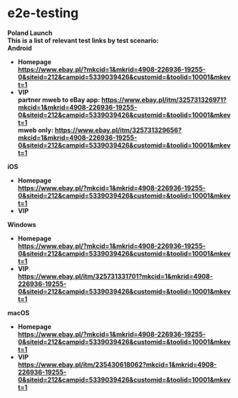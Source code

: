 # e2e-testing

<b>Poland Launch<b><br>
This is a list of relevant test links by test scenario:<br>
Android <br>
- Homepage <br>
https://www.ebay.pl/?mkcid=1&mkrid=4908-226936-19255-0&siteid=212&campid=5339039426&customid=&toolid=10001&mkevt=1 <br>
- VIP <br>
partner mweb to eBay app: https://www.ebay.pl/itm/325731326971?mkcid=1&mkrid=4908-226936-19255-0&siteid=212&campid=5339039426&customid=&toolid=10001&mkevt=1 <br>
mweb only: https://www.ebay.pl/itm/325731329656?mkcid=1&mkrid=4908-226936-19255-0&siteid=212&campid=5339039426&customid=&toolid=10001&mkevt=1 <br>

iOS <br>
- Homepage <br>
https://www.ebay.pl/?mkcid=1&mkrid=4908-226936-19255-0&siteid=212&campid=5339039426&customid=&toolid=10001&mkevt=1 <br>
- VIP <br>

Windows <br>
- Homepage <br>
https://www.ebay.pl/?mkcid=1&mkrid=4908-226936-19255-0&siteid=212&campid=5339039426&customid=&toolid=10001&mkevt=1 <br>
- VIP <br>
https://www.ebay.pl/itm/325731331701?mkcid=1&mkrid=4908-226936-19255-0&siteid=212&campid=5339039426&customid=&toolid=10001&mkevt=1 <br>

macOS <br>
- Homepage <br>
https://www.ebay.pl/?mkcid=1&mkrid=4908-226936-19255-0&siteid=212&campid=5339039426&customid=&toolid=10001&mkevt=1 <br>
- VIP <br>
https://www.ebay.pl/itm/235430618062?mkcid=1&mkrid=4908-226936-19255-0&siteid=212&campid=5339039426&customid=&toolid=10001&mkevt=1 <br>
